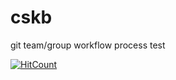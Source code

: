 # cskb

git team/group workflow process test 


[![HitCount](http://hits.dwyl.io/testuser1atl/git-test.svg)](http://hits.dwyl.io/testuser1atl/git-test)
